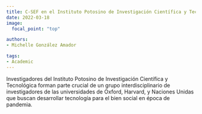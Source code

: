 ```yaml
---
title: C-SEF en el Instituto Potosino de Investigación Científica y Tecnológica!
date: 2022-03-18
image:
  focal_point: "top"

authors:
- Michelle González Amador

tags:
- Academic
---
```


Investigadores del Instituto Potosino de Investigación Científica y Tecnológica forman parte crucial de un grupo interdisciplinario de investigadores de las universidades de Oxford, Harvard, y Naciones Unidas que buscan desarrollar tecnología para el bien social en época de pandemia.

<!--more-->

